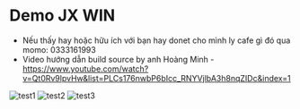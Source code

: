 # Demo JX WIN
- Nếu thấy hay hoặc hữu ích với bạn hay donet cho mình ly cafe gì đó qua momo: 0333161993
- Video hướng dẫn build source by anh Hoàng Minh - https://www.youtube.com/watch?v=Qt0Rv9lpvHw&list=PLCs176nwbP6bIcc_RNYVjlbA3h8nqZIDc&index=1

![test1](https://raw.githubusercontent.com/tmphucit/src-tinh-kiem/master/1.PNG)
![test2](https://raw.githubusercontent.com/tmphucit/src-tinh-kiem/master/2.PNG)
![test3](https://raw.githubusercontent.com/tmphucit/src-tinh-kiem/master/3.PNG)
